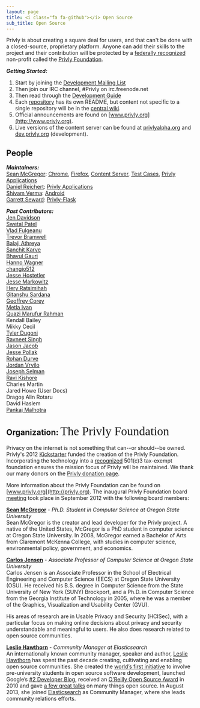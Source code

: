```yaml
---
layout: page
title: <i class="fa fa-github"></i> Open Source
sub_title: Open Source
---
```


Privly is about creating a square deal for users, and that can't be done with a closed-source, proprietary platform. Anyone can add their skills to the project and their contribution will be protected by a [federally recognized](https://www.privly.org/content/privly-gains-non-profit-status) non-profit called the [Privly Foundation](https://privly.org).

_**Getting Started:**_  

1. Start by joining the [Development Mailing List](https://groups.google.com/group/privly)
1. Then join our IRC channel, #Privly on irc.freenode.net
1. Then read through the [Development Guide](/pages/develop.html)
1. Each [repository](https://github.com/privly/) has its own README, but content not specific to a single repository will be in the [central wiki](https://github.com/privly/privly-organization/wiki/).
1. Official announcements are found on [www.privly.org](http://www.privly.org).
1. Live versions of the content server can be found at [privlyalpha.org](https://privlyalpha.org) and [dev.privly.org](https://dev.privly.org) (development).

## <a href="https://github.com/privly"><i class="fa fa-users"></i></a> People

_**Maintainers:**_  
[Sean McGregor](https://github.com/smcgregor/): [Chrome](https://github.com/privly/privly-chrome), [Firefox](https://github.com/privly/privly-firefox), [Content Server](https://github.com/privly/privly-web), [Test Cases](https://github.com/privly/privly-test), [Privly Applications](https://github.com/privly/privly-applications)  
[Daniel Reichert](https://github.com/irdan): [Privly Applications](https://github.com/privly/privly-applications)  
[Shivam Verma](https://github.com/vshivam): [Android](https://github.com/privly/privly-android)  
[Garrett Seward](https://github.com/spectralsun): [Privly-Flask](https://github.com/privly/privly-flask)  

_**Past Contributors:**_  
[Jen Davidson](https://github.com/jewifer)  
[Swetal Patel](http://swetal.com)  
[Vlad Fulgeanu](https://github.com/fullvlad)  
[Trevor Bramwell](https://github.com/bramwelt)  
[Balaji Athreya](https://github.com/balajiathreya)  
[Sanchit Karve](https://github.com/born2c0de)  
[Bhavul Gauri](https://github.com/bhavul)  
[Hanno Wagner](http://de.linkedin.com/pub/hanno-wagner/6/33/305)  
[changjo512](https://github.com/changjo512)  
[Jesse Hostetler](https://github.com/jhostetler)  
[Jesse Markowitz](https://github.com/JesseMarkowitz)  
[Hery Ratsimihah](https://github.com/hery)  
[Gitanshu Sardana](https://github.com/gitanshu)  
[Geoffrey Corey](https://github.com/stumped2)  
[Metla Ivan](https://github.com/metlaivan)  
[Quazi Marufur Rahman](https://github.com/qmaruf)  
Kendall Bailey  
Mikky Cecil  
[Tyler Dugoni](http://www.linkedin.com/profile/view?id=204119935)  
[Ravneet Singh](https://github.com/dreamrulez07)  
[Jason Jacob](https://github.com/jayco)  
[Jesse Pollak](https://github.com/jessepollak)  
[Rohan Durve](https://github.com/Decode141)  
[Jordan Vrvilo](https://github.com/gordyvision)   
[Joseph Selman](https://github.com/selmanj)  
[Ravi Kishore](http://rkravi.com/)  
Charles Martin  
Jared Howe (User Docs)  
Dragoș Alin Rotaru  
David Haslem  
[Pankaj Malhotra](https://github.com/bitgeeky)  



## <a href="https://github.com/privly"><i class="fa fa-certificate"></i></a> Organization: <span style="font: normal 32px Lobster;">The Privly Foundation</span>

Privacy on the internet is not something that can--or should--be owned. Privly's 2012 [Kickstarter](http://www.kickstarter.com/projects/229630898/protect-your-content-anywhere-on-the-web-privly) funded the creation of the Privly Foundation. Incorporating the technology into a [recognized](https://www.privly.org/content/privly-gains-non-profit-status) 501(c)3 tax-exempt foundation ensures the mission focus of Privly will be maintained. We thank our many donors on the  [Privly donation page](/pages/donate).

More information about the Privly Foundation can be found on  [www.privly.org](http://privly.org). The inaugural Privly Foundation board [meeting](https://www.privly.org/content/privly-foundation-minutes-9-18-12) took place in September 2012 with the following board members:

**[Sean McGregor](http://www.linkedin.com/in/seanbmcgregor)** - *Ph.D. Student in Computer Science at Oregon State University*   
Sean McGregor is the creator and lead developer for the Privly project. A native of the United States, McGregor is a PhD student in computer science at Oregon State University. In 2008, McGregor earned a Bachelor of Arts from Claremont McKenna College, with studies in computer science, environmental policy, government, and economics.

**[Carlos Jensen](http://www.linkedin.com/pub/carlos-jensen/0/145/356)** - *Associate Professor of Computer Science at Oregon State University*   
Carlos Jensen is an Associate Professor in the School of Electrical Engineering and Computer Science (EECS) at Oregon State University (OSU). He received his B.S. degree in Computer Science from the State University of New York (SUNY) Brockport, and a Ph.D. in Computer Science from the Georgia Institute of Technology in 2005, where he was a member of the Graphics, Visualization and Usability Center (GVU).

His areas of research are in Usable Privacy and Security (HCISec), with a particular focus on making online decisions about privacy and security understandable and meaningful to users. He also does research related to open source communities.

**[Leslie Hawthorn](http://www.linkedin.com/pub/leslie-hawthorn/0/231/624)** - *Community Manager at Elasticsearch*   
An internationally known community manager, speaker and author, [Leslie Hawthorn](https://twitter.com/lhawthorn) has spent the past decade creating, cultivating and enabling open source communities. She created the [world’s first initiative](https://developers.google.com/open-source/gci/) to involve pre-university students in open source software development, launched Google’s [#2 Developer Blog,](http://google-opensource.blogspot.com/) received an [O’Reilly Open Source Award](http://www.oscon.com/oscon2010/public/content/2010/07/20-os-awards) in 2010 and gave [a few great talks](http://hawthornlandings.org/appearances/) on many things open source. In August 2013, she joined [Elasticsearch](http://elasticsearch.com/) as Community Manager, where she leads community relations efforts.